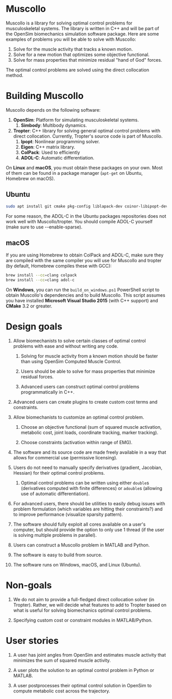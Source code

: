 Muscollo
========

Muscollo is a library for solving optimal control problems for 
musculoskeletal systems. The library is written in C++ and will be part of 
the OpenSim biomechanics simulation software package. Here are some examples of 
problems you will be able to solve with Muscollo:

1. Solve for the muscle activity that tracks a known motion.
2. Solve for a new motion that optimizes some objective functional.
3. Solve for mass properties that minimize residual "hand of God" forces.

The optimal control problems are solved using the direct collocation method.

Building Muscollo
=================

Muscollo depends on the following software:

1. **OpenSim**: Platform for simulating musculoskeletal systems.
   1. **Simbody**: Multibody dynamics.
2. **Tropter**: C++ library for solving general optimal control problems with 
direct collocation. Currently, Tropter's source code is part of Muscollo.
   1. **Ipopt**: Nonlinear programming solver.
   2. **Eigen**: C++ matrix library.
   3. **ColPack**: Used to efficiently 
   4. **ADOL-C**: Automatic differentiation.

On **Linux** and **macOS**, you must obtain these packages on your own. Most of
them can be found in a package manager (`apt-get` on Ubuntu, Homebrew on macOS).

Ubuntu
------

```bash
sudo apt install git cmake pkg-config liblapack-dev coinor-libipopt-dev
```

For some reason, the ADOL-C in the Ubuntu packages repositories does not work well
with Muscollo/tropter. You should compile ADOL-C yourself (make sure to use
--enable-sparse).

macOS
-----
If you are using Homebrew to obtain ColPack and ADOL-C, make 
sure they are compiled with the same compiler you will use for Muscollo and 
tropter (by default, Homebrew compiles these with GCC):

```bash
brew install --cc=clang colpack
brew install --cc=clang adol-c
```

On **Windows**, you can run the `build_on_windows.ps1` PowerShell script to 
obtain Muscollo's dependencies and to build Muscollo. This script assumes you
have installed **Microsoft Visual Studio 2015** (with C++ support) and **CMake**
3.2 or greater.

Design goals
============

1. Allow biomechanists to solve certain classes of optimal control problems with
   ease and without writing any code.

   1. Solving for muscle activity from a known motion should be faster than 
      using OpenSim Computed Muscle Control.
      
   2. Users should be able to solve for mass properties that minimize 
      residual forces.
      
   3. Advanced users can construct optimal control problems programmatically in
      C++.
   
3. Advanced users can create plugins to create custom cost terms and 
   constraints.
      
2. Allow biomechanists to customize an optimal control problem.

   1. Choose an objective functional (sum of squared muscle activation, 
      metabolic cost, joint loads, coordinate tracking, marker tracking).
      
   2. Choose constraints (activation within range of EMG).
      
3. The software and its source code are made freely available in a way that 
   allows for commercial use (permissive licensing).
   
4. Users do not need to manually specify derivatives (gradient, Jacobian, 
   Hessian) for their optimal control problems.
   
   1. Optimal control problems can be written using either `double`s 
      (derivatives computed with finite differences) or `adouble`s (allowing use
      of automatic differentiation).

5. For advanced users, there should be utilities to easily debug issues with 
   problem formulation (which variables are hitting their constraints?) and to 
   improve performance (visualize sparsity pattern).
   
6. The software should fully exploit all cores available on a user's 
   computer, but should provide the option to only use 1 thread (if the user is 
   solving multiple problems in parallel).
   
7. Users can construct a Muscollo problem in MATLAB and Python.

8. The software is easy to build from source.

9. The software runs on Windows, macOS, and Linux (Ubuntu).

Non-goals
=========

1. We do not aim to provide a full-fledged direct collocation solver (in 
   Tropter). Rather, we will decide what features to add to Tropter based on 
   what is useful for solving biomechanics optimal control problems.
    
2. Specifying custom cost or constraint modules in MATLAB/Python.

User stories
============

1. A user has joint angles from OpenSim and estimates muscle activity
   that minimizes the sum of squared muscle activity.
 
2. A user plots the solution to an optimal control problem in Python or MATLAB.
   
3. A user postprocesses their optimal control solution in OpenSim to compute 
   metabolic cost across the trajectory.

